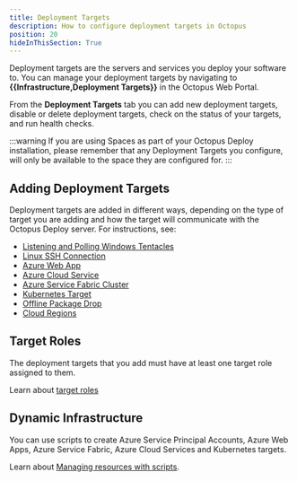 ```yaml
---
title: Deployment Targets
description: How to configure deployment targets in Octopus
position: 20
hideInThisSection: True
---
```


Deployment targets are the servers and services you deploy your software to. You can manage your deployment targets by navigating to **{{Infrastructure,Deployment Targets}}** in the Octopus Web Portal.

From the **Deployment Targets** tab you can add new deployment targets, disable or delete deployment targets, check on the status of your targets, and run health checks.

:::warning
If you are using Spaces as part of your Octopus Deploy installation, please remember that any Deployment Targets you configure, will only be available to the space they are configured for.
:::

## Adding Deployment Targets

Deployment targets are added in different ways, depending on the type of target you are adding and how the target will communicate with the Octopus Deploy server. For instructions, see:

- [Listening and Polling Windows Tentacles](/docs/infrastructure/deployment-targets/windows-targets/index.md)
- [Linux SSH Connection](/docs/infrastructure/deployment-targets/linux/index.md)
- [Azure Web App](/docs/infrastructure/deployment-targets/azure/web-app-targets/index.md)
- [Azure Cloud Service](/docs/infrastructure/deployment-targets/azure/cloud-service-targets/index.md)
- [Azure Service Fabric Cluster](/docs/infrastructure/deployment-targets/azure/service-fabric-cluster-targets/index.md)
- [Kubernetes Target](/docs/infrastructure/deployment-targets/kubernetes-target/index.md)
- [Offline Package Drop](/docs/infrastructure/deployment-targets/offline-package-drop.md)
- [Cloud Regions](/docs/infrastructure/deployment-targets/cloud-regions.md)

## Target Roles

The deployment targets that you add must have at least one target role assigned to them.

Learn about [target roles](/docs/infrastructure/Deployment-targets/target-roles/index.md)

## Dynamic Infrastructure

You can use scripts to create Azure Service Principal Accounts, Azure Web Apps, Azure Service Fabric, Azure Cloud Services and Kubernetes targets.

Learn about [Managing resources with scripts](/docs/infrastructure/deployment-targets/dynamic-infrastructure/index.md).
